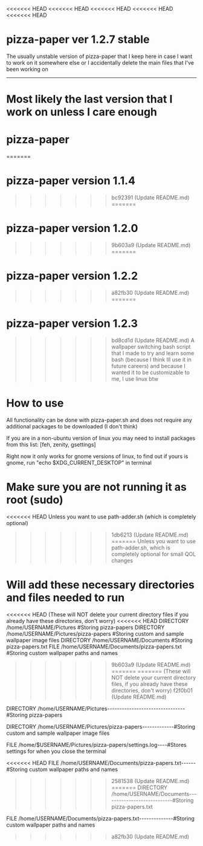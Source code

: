 <<<<<<< HEAD
<<<<<<< HEAD
<<<<<<< HEAD
<<<<<<< HEAD
<<<<<<< HEAD
# pizza-paper ver 1.2.7 stable
The usually unstable version of pizza-paper that I keep here in case I want to work on it somewhere else or I accidentally delete the main files that I've been working on
___
Most likely the last version that I work on unless I care enough
=======
# pizza-paper
=======
# pizza-paper version 1.1.4
>>>>>>> bc92391 (Update README.md)
=======
# pizza-paper version 1.2.0
>>>>>>> 9b603a9 (Update README.md)
=======
# pizza-paper version 1.2.2
>>>>>>> a82fb30 (Update README.md)
=======
# pizza-paper version 1.2.3
>>>>>>> bd8cd1d (Update README.md)
A wallpaper switching bash script that I made to try and learn some bash (because I think Ill use it in future careers) and because I wanted it to be customizable to me, I use linux btw

# How to use
All functionality can be done with pizza-paper.sh and does not require any additional packages to be downloaded (I don't think)

If you are in a non-ubuntu version of linux you may need to install packages from this list: [feh, zenity, gsettings]

Right now it only works for gnome versions of linux, to find out if yours is gnome, run "echo $XDG_CURRENT_DESKTOP" in terminal

# Make sure you are not running it as root (sudo)
<<<<<<< HEAD
Unless you want to use path-adder.sh (which is completely optional)
>>>>>>> 1db6213 (Update README.md)
=======
Unless you want to use path-adder.sh, which is completely optional for small QOL changes

# Will add these necessary directories and files needed to run
<<<<<<< HEAD
(These will NOT delete your current directory files if you already have these directories, don't worry)
<<<<<<< HEAD
DIRECTORY /home/USERNAME/Pictures                   #Storing pizza-papers
DIRECTORY /home/USERNAME/Pictures/pizza-papers      #Storing custom and sample wallpaper image files
DIRECTORY /home/USERNAME/Documents                  #Storing pizza-papers.txt
FILE /home/USERNAME/Documents/pizza-papers.txt      #Storing custom wallpaper paths and names
>>>>>>> 9b603a9 (Update README.md)
=======
=======
(These will NOT delete your current directory files, if you already have these directories, don't worry)
>>>>>>> f2f0b01 (Update README.md)

DIRECTORY /home/USERNAME/Pictures--------------------------------#Storing pizza-papers

DIRECTORY /home/USERNAME/Pictures/pizza-papers-------------#Storing custom and sample wallpaper image files

FILE /home/$USERNAME/Pictures/pizza-papers/settings.log----#Stores settings for when you close the terminal

<<<<<<< HEAD
FILE /home/USERNAME/Documents/pizza-papers.txt------#Storing custom wallpaper paths and names
>>>>>>> 2581538 (Update README.md)
=======
DIRECTORY /home/USERNAME/Documents----------------------------#Storing pizza-papers.txt

FILE /home/USERNAME/Documents/pizza-papers.txt--------------#Storing custom wallpaper paths and names
>>>>>>> a82fb30 (Update README.md)
